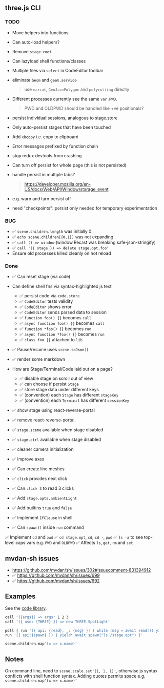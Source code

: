 ## three.js CLI

### TODO

- Move helpers into functions
- Can auto-load helpers?
- Remove `stage.root`

- Can lazyload shell functions/classes
- Multiple files via `select` in CodeEditor toolbar

- eliminate `Geom` and `geom.service`
  > use `earcut`, `GeoJsonPolygon` and `polycutting` directly
- Different processes currently see the same `var.PWD`.
  > PWD and OLDPWD should be handled like +ve positionals?

- persist individual sessions, analogous to stage.store
- Only auto-persist stages that have been touched

- Add `xbcopy` i.e. copy to clipboard
- Error messages prefixed by function chain
- stop redux devtools from crashing
- Can turn off persist for whole page (this is not persisted)
- handle persist in multiple tabs?
  > https://developer.mozilla.org/en-US/docs/Web/API/Window/storage_event
- e.g. warn and turn persist off
- need "checkpoints": persist only needed for temporary experimentation

### BUG

- ✅ `scene.children.length` was initially 0
- ✅ `echo scene.children[{0,1}]` was not expanding
- ✅ `call () => window` (window.Recast was breaking safe-json-stringify)
- ✅ `call '({ stage }) => delete stage.opt.foo'`
- Ensure old processes killed cleanly on hot reload


### Done

- ✅ Can reset stage (via code)

- Can define shell fns via syntax-highlighted js text
  - ✅ persist code via `code.store`
  - ✅ `CodeEditor` tests validity
  - ✅ `CodeEditor` shows error
  - ✅ `CodeEditor` sends parsed data to session
  - ✅ `function foo() {}` becomes `call`
  - ✅ `async function foo() {}` becomes `call`
  - ✅ `function *foo() {}` becomes `run`
  - ✅ `async function *foo() {}` becomes `run`
  - ✅ `class foo {}` attached to `lib`

- ✅ Pause/resume uses `scene.toJson()`
- ✅ render some markdown

- How are Stage/Terminal/Code laid out on a page?
  - ✅ disable stage on scroll out of view 
  - ✅ can choose if persist `Stage`
  - ✅ store stage data under different keys
  - ✅ (convention) each `Stage` has different `stageKey`
  - ✅ (convention) each `Terminal` has different `sessionKey`

- ✅ show stage using react-reverse-portal
- ✅ remove react-reverse-portal,
- ✅ `stage.scene` available when stage disabled
- ✅ `stage.ctrl` available when stage disabled
- ✅ cleaner camera initialization

- ✅ Improve axes
- ✅ Can create line meshes
- ✅ `click` provides next click
- ✅ Can `click 3` to read 3 clicks 
- ✅ Add `stage.opts.ambientLight`
- ✅ Add builtins `true` and `false`
- ✅ Implement `IfClause` in shell
- ✅ Can `spawn()` inside `run` command

✅ Implement `cd` and `pwd`
   ✅ `cd stage.opt`, `cd`, `cd -`, `pwd`
   ✅ `ls -a` to see top-level caps vars e.g. `PWD` and `OLDPWD`
   ✅ Affects `ls`, `get`, `rm` and `set`

## mvdan-sh issues

- https://github.com/mvdan/sh/issues/302#issuecomment-831394912
- ✅ https://github.com/mvdan/sh/issues/699
- ✅ https://github.com/mvdan/sh/issues/692

## Examples

See the [code library](../model/sh/code-library.ts).

```sh
call '({args}) => args' 1 2 3
call '({ use: {THREE} }) => new THREE.SpotLight'

poll | run '({ api: {read}, _: {msg} }) { while (msg = await read()) yield* ["hi", msg]; }'
run '({ api:{spawn} }) { yield* await spawn("ls /stage.opt") }'

scene.children.map'(x => x.name)'
```

## Notes

On command line, need to `scene.scale.set'(1, 1, 1)'`,
otherwise js syntax conflicts with shell function syntax.
Adding quotes permits space e.g. `scene.children.map'(x => x.name)'`
